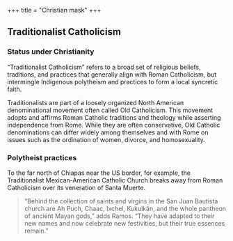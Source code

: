 +++
title = "Christian mask"
+++

## Traditionalist Catholicism
### Status under Christianity
“Traditionalist Catholicism” refers to a broad set of religious beliefs, traditions, and practices that generally align with Roman Catholicism, but intermingle Indigenous polytheism and practices to form a local syncretic faith.

Traditionalists are part of a loosely organized North American denominational movement often called Old Catholicism. This movement adopts and affirms Roman Catholic traditions and theology while asserting independence from Rome. While they are often conservative, Old Catholic denominations can differ widely among themselves and with Rome on issues such as the ordination of women, divorce, and homosexuality.

### Polytheist practices
To the far north of Chiapas near the US border, for example, the Traditionalist Mexican-American Catholic Church breaks away from Roman Catholicism over its veneration of Santa Muerte.

> “Behind the collection of saints and virgins in the San Juan Bautista church are Ah Puch, Chaac, Ixchel, Kukulkán, and the whole pantheon of ancient Mayan gods,” adds Ramos. “They have adapted to their new names and now celebrate new festivities, but their true essences remain.”